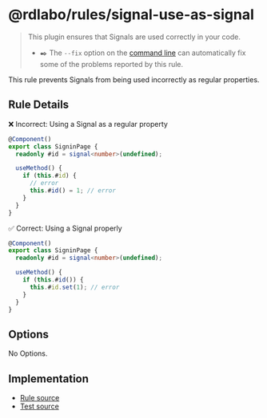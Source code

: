# @rdlabo/rules/signal-use-as-signal

> This plugin ensures that Signals are used correctly in your code.
>
> - ✒️ The `--fix` option on the [command line](https://eslint.org/docs/user-guide/command-line-interface#fixing-problems) can automatically fix some of the problems reported by this rule.

This rule prevents Signals from being used incorrectly as regular properties.

## Rule Details

❌ Incorrect: Using a Signal as a regular property

```ts
@Component()
export class SigninPage {
  readonly #id = signal<number>(undefined);

  useMethod() {
    if (this.#id) {
      // error
      this.#id() = 1; // error
    }
  }
}
```

✅ Correct: Using a Signal properly

```ts
@Component()
export class SigninPage {
  readonly #id = signal<number>(undefined);

  useMethod() {
    if (this.#id()) {
      this.#id.set(1); // error
    }
  }
}
```

## Options

No Options.

## Implementation

- [Rule source](../../src/rules/signal-use-as-signal.ts)
- [Test source](../../tests/rules/signal-use-as-signal.ts)
